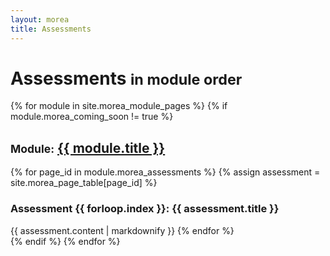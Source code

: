 ```yaml
---
layout: morea
title: Assessments
---
```


<div class="container">
  <h1>Assessments <small>in module order</small></h1>
</div>

{% for module in site.morea_module_pages %}
{% if module.morea_coming_soon != true %}
<div class="{% cycle 'light-gray-background', 'white-background' %}">
  <div class="container">
    <h2><small>Module:</small> <a href="{{ module.module_page.url }}">{{ module.title }}</a></h2>
    {% for page_id in module.morea_assessments %}
      {% assign assessment = site.morea_page_table[page_id] %}
      <h3>Assessment {{ forloop.index }}: {{ assessment.title }}</h3>
      {{ assessment.content | markdownify }}
    {% endfor %}
  </div>
</div>
{% endif %}
{% endfor %}
